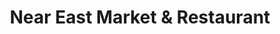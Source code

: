 ---
title: "Near East Market & Restaurant"
url: /riverview/near-east-market-and-restaurant/
shop: supermarket
---